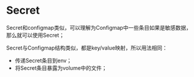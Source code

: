 # Secret

Secret和configmap类似，可以理解为Configmap中一些条目如果是敏感数据，那么就可以使用Secret；

Secret与Configmap结构类似，都是key/value映射，所以用法相同：

- 传递Secret条目到env；
- 将Secret条目暴露为volume中的文件；

